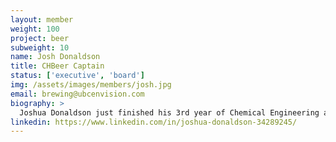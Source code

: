 ```yaml
---
layout: member
weight: 100
project: beer
subweight: 10
name: Josh Donaldson
title: CHBeer Captain
status: ['executive', 'board']
img: /assets/images/members/josh.jpg
email: brewing@ubcenvision.com
biography: >
  Joshua Donaldson just finished his 3rd year of Chemical Engineering at UBC. Last year he was the project lead of the CHBeer project where he is working with his team to design a fully-automated brewing system that can be controlled by your phone. He got involved with the project last January when it was first started. Josh attended the 2017 AiChE conference in Minneapolis last October where he, Shams, Siang and Athanasios presented the CHBeer project to over 100 other students from around the North America. He is currently on co-op at Craft Metrics; a Vancouver start-up that specializes in sensors and analytics for the craft beverage industry where he is developing a fermentation analysis library in Python. Josh has been passionate about entrepreneurship since a young age when he started his own freelance media company and is currently an executive at Innovation Onboard where he is acting as the Media Coordinator. Favorite breweries include Four Winds, Central City, and Postmark! CHeers! 
linkedin: https://www.linkedin.com/in/joshua-donaldson-34289245/
---
```

